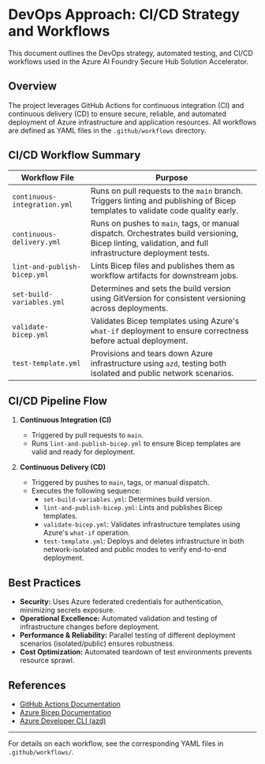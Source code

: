 # DevOps Approach: CI/CD Strategy and Workflows

This document outlines the DevOps strategy, automated testing, and CI/CD workflows used in the Azure AI Foundry Secure Hub Solution Accelerator.

## Overview

The project leverages GitHub Actions for continuous integration (CI) and continuous delivery (CD) to ensure secure, reliable, and automated deployment of Azure infrastructure and application resources. All workflows are defined as YAML files in the `.github/workflows` directory.

## CI/CD Workflow Summary

| Workflow File | Purpose |
|---------------|---------|
| `continuous-integration.yml` | Runs on pull requests to the `main` branch. Triggers linting and publishing of Bicep templates to validate code quality early. |
| `continuous-delivery.yml` | Runs on pushes to `main`, tags, or manual dispatch. Orchestrates build versioning, Bicep linting, validation, and full infrastructure deployment tests. |
| `lint-and-publish-bicep.yml` | Lints Bicep files and publishes them as workflow artifacts for downstream jobs. |
| `set-build-variables.yml` | Determines and sets the build version using GitVersion for consistent versioning across deployments. |
| `validate-bicep.yml` | Validates Bicep templates using Azure's `what-if` deployment to ensure correctness before actual deployment. |
| `test-template.yml` | Provisions and tears down Azure infrastructure using `azd`, testing both isolated and public network scenarios. |

## CI/CD Pipeline Flow

1. **Continuous Integration (CI)**
   - Triggered by pull requests to `main`.
   - Runs `lint-and-publish-bicep.yml` to ensure Bicep templates are valid and ready for deployment.

2. **Continuous Delivery (CD)**
   - Triggered by pushes to `main`, tags, or manual dispatch.
   - Executes the following sequence:
     - `set-build-variables.yml`: Determines build version.
     - `lint-and-publish-bicep.yml`: Lints and publishes Bicep templates.
     - `validate-bicep.yml`: Validates infrastructure templates using Azure's `what-if` operation.
     - `test-template.yml`: Deploys and deletes infrastructure in both network-isolated and public modes to verify end-to-end deployment.

## Best Practices

- **Security:** Uses Azure federated credentials for authentication, minimizing secrets exposure.
- **Operational Excellence:** Automated validation and testing of infrastructure changes before deployment.
- **Performance & Reliability:** Parallel testing of different deployment scenarios (isolated/public) ensures robustness.
- **Cost Optimization:** Automated teardown of test environments prevents resource sprawl.

## References

- [GitHub Actions Documentation](https://docs.github.com/en/actions)
- [Azure Bicep Documentation](https://learn.microsoft.com/en-us/azure/azure-resource-manager/bicep/)
- [Azure Developer CLI (azd)](https://learn.microsoft.com/en-us/azure/developer/azure-developer-cli/)

---
For details on each workflow, see the corresponding YAML files in `.github/workflows/`.
